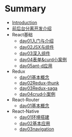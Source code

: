 # Summary

* [Introduction](README.md)
* [前后台分离开发介绍](prepare.md)
* React基础
    * [day01入门与介绍](day01.md)
    * [day02JSX与组件](day02.md)
    * [day03深入组件](day03.md)
    * [day04表单&curd小案例](day04.md)
    * [day05ant-d应用](day05.md)
* Redux
    * [day01基本概念](redux/day01.md)
    * [day02Redux-thunk](redux/day02.md)
    * [day03Redux-saga](redux/day03.md)
    * [day04crud小案例](redux/day04.md)
* React-Router
    * [day01基本概念](router/day01.md)
* React-Native
    * [day01环境搭建](native/day03.md)
    * [day02基本应用](native/day02.md)
    * [day03navigation](native/day03.md)

